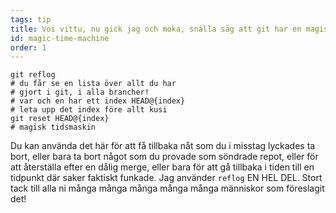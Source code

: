 ```yaml
---
tags: tip
title: Voi vittu, nu gick jag och moka, snälla säg att git har en magisk tidsmaskin!?!
id: magic-time-machine
order: 1
---
```


```git
git reflog
# du får se en lista över allt du har
# gjort i git, i alla brancher!
# var och en har ett index HEAD@{index}
# leta upp det index före allt kusi
git reset HEAD@{index}
# magisk tidsmaskin
```

Du kan använda det här för att få tillbaka nåt som du i misstag lyckades ta bort, eller bara ta bort något som du provade som söndrade repot, eller för att återställa efter en dålig merge, eller bara för att gå tillbaka i tiden till en tidpunkt där saker faktiskt funkade. Jag använder `reflog` EN HEL DEL. Stort tack till alla ni många många många många många människor som föreslagit det!
